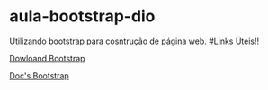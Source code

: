 # aula-bootstrap-dio
Utilizando bootstrap para cosntrução de página web.
#Links Úteis!!<p>
[Dowloand Bootstrap](https://getbootstrap.com/)<p>
[Doc's Bootstrap](https://getbootstrap.com/docs/5.1/getting-started/introduction/)<p>
  

